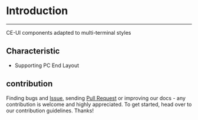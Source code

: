 # Introduction

<!-- {.md} -->

---

<!-- {.md} -->

CE-UI components adapted to multi-terminal styles

<!-- {.md} -->

## Characteristic

<!-- {.md} -->

- Supporting PC End Layout

## contribution

<!-- {.md} -->

Finding bugs and [Issue](https://github.com/Vapor-Team/ce-ui/issues), sending [Pull Request](https://github.com/Vapor-Team/ce-ui/pulls) or improving our docs - any contribution is welcome and highly appreciated. To get started, head over to our contribution guidelines. Thanks!
